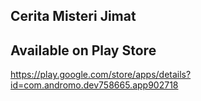 Cerita Misteri Jimat
 - 
Available on Play Store
 - 
 https://play.google.com/store/apps/details?id=com.andromo.dev758665.app902718
